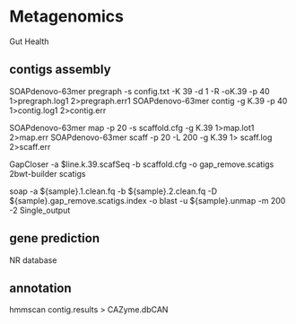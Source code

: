 # Metagenomics
Gut Health
## contigs assembly
SOAPdenovo-63mer pregraph -s config.txt -K 39 -d 1 -R -oK.39 -p 40 1>pregraph.log1 2>pregraph.err1
SOAPdenovo-63mer contig -g K.39 -p 40 1>contig.log1 2>contig.err

SOAPdenovo-63mer map -p 20 -s scaffold.cfg -g K.39 1>map.lot1 2>map.err
SOAPdenovo-63mer scaff -p 20 -L 200 -g K.39 1> scaff.log 2>scaff.err

GapCloser -a $line.k.39.scafSeq -b scaffold.cfg -o gap_remove.scatigs
2bwt-builder scatigs

soap -a ${sample}.1.clean.fq -b ${sample}.2.clean.fq -D ${sample}.gap_remove.scatigs.index -o blast -u ${sample}.unmap -m 200 -2 Single_output

## gene prediction
NR database

## annotation
hmmscan contig.results > CAZyme.dbCAN
